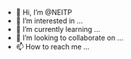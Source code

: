 - 👋 Hi, I’m @NEITP
- 👀 I’m interested in ...
- 🌱 I’m currently learning ...
- 💞️ I’m looking to collaborate on ...
- 📫 How to reach me ...

<!---
NEITP/NEITP is a ✨ special ✨ repository because its `README.md` (this file) appears on your GitHub profile.
You can click the Preview link to take a look at your changes.
--->
